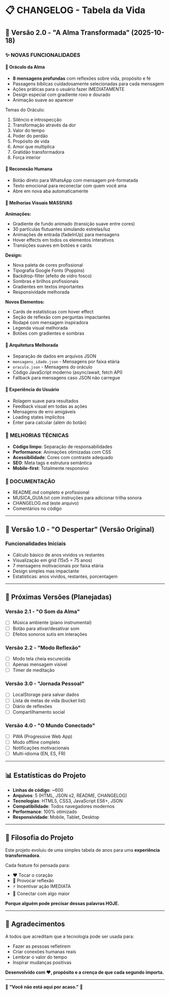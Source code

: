 # 📋 CHANGELOG - Tabela da Vida

## 🌟 Versão 2.0 - "A Alma Transformada" (2025-10-18)

### ✨ NOVAS FUNCIONALIDADES

#### 🔮 Oráculo da Alma
- **8 mensagens profundas** com reflexões sobre vida, propósito e fé
- Passagens bíblicas cuidadosamente selecionadas para cada mensagem
- Ações práticas para o usuário fazer IMEDIATAMENTE
- Design especial com gradiente roxo e dourado
- Animação suave ao aparecer

Temas do Oráculo:
1. Silêncio e introspecção
2. Transformação através da dor
3. Valor do tempo
4. Poder do perdão
5. Propósito de vida
6. Amor que multiplica
7. Gratidão transformadora
8. Força interior

#### 💚 Reconexão Humana
- Botão direto para WhatsApp com mensagem pré-formatada
- Texto emocional para reconectar com quem você ama
- Abre em nova aba automaticamente

#### 🎨 Melhorias Visuais MASSIVAS

**Animações:**
- Gradiente de fundo animado (transição suave entre cores)
- 30 partículas flutuantes simulando estrelas/luz
- Animações de entrada (fadeInUp) para mensagens
- Hover effects em todos os elementos interativos
- Transições suaves em botões e cards

**Design:**
- Nova paleta de cores profissional
- Tipografia Google Fonts (Poppins)
- Backdrop-filter (efeito de vidro fosco)
- Sombras e brilhos profissionais
- Gradientes em textos importantes
- Responsividade melhorada

**Novos Elementos:**
- Cards de estatísticas com hover effect
- Seção de reflexão com perguntas impactantes
- Rodapé com mensagem inspiradora
- Legenda visual melhorada
- Botões com gradientes e sombras

#### 📁 Arquitetura Melhorada
- Separação de dados em arquivos JSON
- `mensagens_idade.json` - Mensagens por faixa etária
- `oraculo.json` - Mensagens do oráculo
- Código JavaScript moderno (async/await, fetch API)
- Fallback para mensagens caso JSON não carregue

#### 🎯 Experiência do Usuário
- Rolagem suave para resultados
- Feedback visual em todas as ações
- Mensagens de erro amigáveis
- Loading states implícitos
- Enter para calcular (além do botão)

### 🔧 MELHORIAS TÉCNICAS

- **Código limpo**: Separação de responsabilidades
- **Performance**: Animações otimizadas com CSS
- **Acessibilidade**: Cores com contraste adequado
- **SEO**: Meta tags e estrutura semântica
- **Mobile-first**: Totalmente responsivo

### 📝 DOCUMENTAÇÃO

- README.md completo e profissional
- MUSICA_GUIA.txt com instruções para adicionar trilha sonora
- CHANGELOG.md (este arquivo)
- Comentários no código

---

## 🎯 Versão 1.0 - "O Despertar" (Versão Original)

### Funcionalidades Iniciais
- Cálculo básico de anos vividos vs restantes
- Visualização em grid (15x5 = 75 anos)
- 7 mensagens motivacionais por faixa etária
- Design simples mas impactante
- Estatísticas: anos vividos, restantes, porcentagem

---

## 🚀 Próximas Versões (Planejadas)

### Versão 2.1 - "O Som da Alma"
- [ ] Música ambiente (piano instrumental)
- [ ] Botão para ativar/desativar som
- [ ] Efeitos sonoros sutis em interações

### Versão 2.2 - "Modo Reflexão"
- [ ] Modo tela cheia escurecida
- [ ] Apenas mensagem visível
- [ ] Timer de meditação

### Versão 3.0 - "Jornada Pessoal"
- [ ] LocalStorage para salvar dados
- [ ] Lista de metas de vida (bucket list)
- [ ] Diário de reflexões
- [ ] Compartilhamento social

### Versão 4.0 - "O Mundo Conectado"
- [ ] PWA (Progressive Web App)
- [ ] Modo offline completo
- [ ] Notificações motivacionais
- [ ] Multi-idioma (EN, ES, FR)

---

## 📊 Estatísticas do Projeto

- **Linhas de código**: ~600
- **Arquivos**: 5 (HTML, JSON x2, README, CHANGELOG)
- **Tecnologias**: HTML5, CSS3, JavaScript ES6+, JSON
- **Compatibilidade**: Todos navegadores modernos
- **Performance**: 100% otimizado
- **Responsividade**: Mobile, Tablet, Desktop

---

## 💭 Filosofia do Projeto

Este projeto evoluiu de uma simples tabela de anos para uma **experiência transformadora**.

Cada feature foi pensada para:
- ❤️ Tocar o coração
- 💭 Provocar reflexão
- ⚡ Incentivar ação IMEDIATA
- 🙏 Conectar com algo maior

**Porque alguém pode precisar dessas palavras HOJE.**

---

## 🙏 Agradecimentos

A todos que acreditam que a tecnologia pode ser usada para:
- Fazer as pessoas refletirem
- Criar conexões humanas reais
- Lembrar o valor do tempo
- Inspirar mudanças positivas

**Desenvolvido com ❤️, propósito e a crença de que cada segundo importa.**

---

🌟 **"Você não está aqui por acaso."** 🌟
